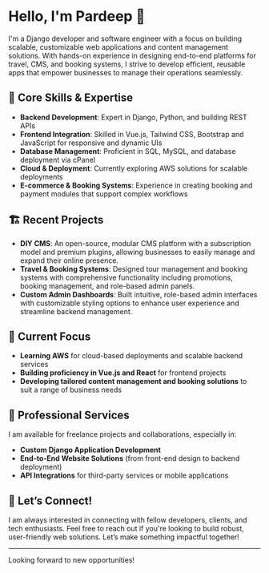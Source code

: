 # Hello, I'm Pardeep 👋

I'm a Django developer and software engineer with a focus on building scalable, customizable web applications and content management solutions. With hands-on experience in designing end-to-end platforms for travel, CMS, and booking systems, I strive to develop efficient, reusable apps that empower businesses to manage their operations seamlessly.

## 🔧 Core Skills & Expertise
- **Backend Development**: Expert in Django, Python, and building REST APIs
- **Frontend Integration**: Skilled in Vue.js, Tailwind CSS, Bootstrap and JavaScript for responsive and dynamic UIs
- **Database Management**: Proficient in SQL, MySQL, and database deployment via cPanel
- **Cloud & Deployment**: Currently exploring AWS solutions for scalable deployments
- **E-commerce & Booking Systems**: Experience in creating booking and payment modules that support complex workflows

## 🏗️ Recent Projects
- **DIY CMS**: An open-source, modular CMS platform with a subscription model and premium plugins, allowing businesses to easily manage and expand their online presence.
- **Travel & Booking Systems**: Designed tour management and booking systems with comprehensive functionality including promotions, booking management, and role-based admin panels.
- **Custom Admin Dashboards**: Built intuitive, role-based admin interfaces with customizable styling options to enhance user experience and streamline backend management.

## 🌱 Current Focus
- **Learning AWS** for cloud-based deployments and scalable backend services
- **Building proficiency in Vue.js and React** for frontend projects
- **Developing tailored content management and booking solutions** to suit a range of business needs

## 💼 Professional Services
I am available for freelance projects and collaborations, especially in:
- **Custom Django Application Development**
- **End-to-End Website Solutions** (from front-end design to backend deployment)
- **API Integrations** for third-party services or mobile applications

## 🤝 Let’s Connect!
I am always interested in connecting with fellow developers, clients, and tech enthusiasts. Feel free to reach out if you're looking to build robust, user-friendly web solutions. Let’s make something impactful together!

---

Looking forward to new opportunities!
